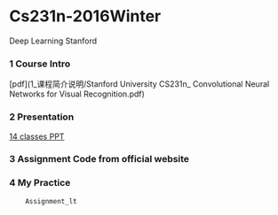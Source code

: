 # Cs231n-2016Winter
Deep Learning  Stanford
<br>

### 1 Course Intro
[pdf](1_课程简介说明/Stanford University CS231n_ Convolutional Neural Networks for Visual Recognition.pdf)

### 2 Presentation
[14 classes PPT](2.课程14节课PPT/winter1516_lecture1.pdf)

### 3 Assignment Code from official website

### 4 My Practice
        Assignment_lt
